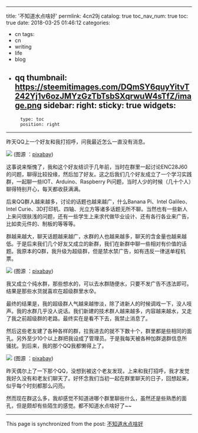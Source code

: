 
---
title: '不知道水点啥好'
permlink: 4cn29j
catalog: true
toc_nav_num: true
toc: true
date: 2018-03-25 01:46:12
categories:
- cn
tags:
- cn
- writing
- life
- blog
- qq
thumbnail: https://steemitimages.com/DQmSY6quyYitvT242Yj1v6ozJMYzGzTbTsbSXqrwuW4sTfZ/image.png
sidebar:
    right:
        sticky: true
widgets:
    -
        type: toc
        position: right
---


昨天QQ上一个好友和我打招呼，问我最近怎么一直没有消息。

![](https://steemitimages.com/DQmSY6quyYitvT242Yj1v6ozJMYzGzTbTsbSXqrwuW4sTfZ/image.png)
(图源 ：[pixabay](https://pixabay.com))

这事说来惭愧了，我和这个好友结识于几年前，当时在群里一起讨论ENC28J60的问题，聊得比较投缘，然后加了好友。这之后我们几个好友成立了一个学习实践群，一起聊一些IOT、Arduino、Raspberry Pi问题，当时人少的时候（几十个人）聊得特别开心，每天都收获满满。

后来QQ群人越来越多，讨论的话题也越来越广，什么Banana Pi、Intel Galileo、Intel Curie、3D打印机、四轴、光立方等诸多话题无所不聊。当然也有一些新人上来问很肤浅的问题，还有一些学生上来求代做毕业设计、还有各行各业来广告，比如卖元件的、制板的等等等。

群越来越大，聊天话题越来越广，水群的人也越来越多，聊天的含金量也越来越低。于是后来我们几个好友又成立的新群，我们在新群中聊一些相对有价值的话题。我原本的Q群，我升级为超级群，但是禁水禁广告，如有违反一律送单程机票。

![](https://steemitimages.com/DQmX7LPNV3sqta1QjT7Z67qKrEbNmVbWutwuv9g5nW9zsUK/image.png)
(图源 ：[pixabay](https://pixabay.com))

我又成立个纯水群，那些想水的，可以去水群随便水，只要不发广告不违法即可。结果是那些水货就喜欢在超级群里水😰。

最终的结果是，我的超级群人气越来越惨淡，除了进新人的时候调戏一下，没人吱声。我的水群几乎没人说话。我们新建的技术群人越来越多，内容越来越水，又走了我之前超级群的老路。最终实在是看不下去，我禁止消息了。

然后这些老友建了各种各样的群，拉我进去的就不下数十个，群里都是些相同的面孔。另外至少10个以上群把我设成了管理员。于是我每天被各种加群退群信息所骚扰。到后来，我的那个QQ我都懒得上了。

![](https://steemitimages.com/DQmaDucYDXBTLNN1yzCKJdEauJXoYjs3Zmhqf4SNRU9ydbP/image.png)
(图源 ：[pixabay](https://pixabay.com))

昨天偶尔上了一下那个QQ，没想到被这个老友发现，上来和我打招呼，我才发觉我好久没有和老友们聊天了。好怀念我们当初一起在群里聊天的日子，回想起来，似乎每个时刻都那么闪亮。

然而现在群这么多，我却感觉不知道进哪个群里聊些什么，虽然还是些熟悉的面孔，但是颇却有些陌生的感觉。都不知道水点啥好了~~

- - -

This page is synchronized from the post: [不知道水点啥好](https://steemit.com/@oflyhigh/4cn29j)
